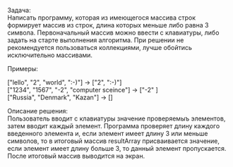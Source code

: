 Задача:
<br>Написать программу, которая из имеющегося массива строк формирует массив из строк, длина которых меньше либо равна 3 символа. Первоначальный массив можно ввести с клавиатуры, либо задать на старте выполнения алгоритма. При решении не рекомендуется пользоваться коллекциями, лучше обойтись исключительно массивами. 

Примеры: 

["lello", "2", "world", ":-)"] -> ["2", ":-)"]
<br>["1234", "1567", "-2", "computer sceince"] -> ["-2" ]
<br>["Russia", "Denmark", "Kazan"] -> []

Описание решения:
<br> Пользователь вводит с клавиатуры значение проверяемыъ элементов, затем вводит каждый элемент. Программа проверяет длину каждого введенного элемента и, если элемент имеет длину 3 или меньше символов, то в итоговый массив resultArray присваивается значение, если элемент имеет длину больше 3, то данный элемент пропускается. После итоговый массив выводится на экран. 
